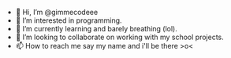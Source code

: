 - 👋 Hi, I’m @gimmecodeee
- 👀 I’m interested in programming.
- 🌱 I’m currently learning and barely breathing (lol).
- 💞️ I’m looking to collaborate on working with my school projects.
- 📫 How to reach me say my name and i'll be there >o< 

<!---
gimmecodeee/gimmecodeee is a ✨ special ✨ repository because its `README.md` (this file) appears on your GitHub profile.
You can click the Preview link to take a look at your changes.
--->
